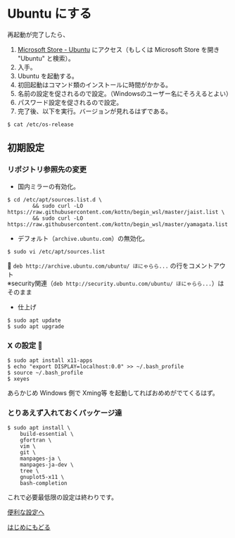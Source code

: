 # Ubuntu にする

再起動が完了したら、
1. [Microsoft Store - Ubuntu](https://www.microsoft.com/store/p/ubuntu/9nblggh4msv6) にアクセス（もしくは Microsoft Store を開き "Ubuntu" と検索）。
1. 入手。
1. Ubuntu を起動する。
1. 初回起動はコマンド類のインストールに時間がかかる。
1. 名前の設定を促されるので設定。（Windowsのユーザー名にそろえるとよい）
1. パスワード設定を促されるので設定。
1. 完了後、以下を実行。バージョンが見れるはずである。
```
$ cat /etc/os-release
```

## 初期設定
### リポジトリ参照先の変更
* 国内ミラーの有効化。
```
$ cd /etc/apt/sources.list.d \
        && sudo curl -LO https://raw.githubusercontent.com/kottn/begin_wsl/master/jaist.list \
        && sudo curl -LO https://raw.githubusercontent.com/kottn/begin_wsl/master/yamagata.list
```
* デフォルト（`archive.ubuntu.com`）の無効化。
```
$ sudo vi /etc/apt/sources.list
```
:pencil: `deb http://archive.ubuntu.com/ubuntu/ ほにゃらら...` の行をコメントアウト  
※security関連（`deb http://security.ubuntu.com/ubuntu/ ほにゃらら...`）はそのまま

* 仕上げ
```
$ sudo apt update
$ sudo apt upgrade
```

### X の設定 :eyes:
```
$ sudo apt install x11-apps
$ echo "export DISPLAY=localhost:0.0" >> ~/.bash_profile
$ source ~/.bash_profile
$ xeyes
```
あらかじめ Windows 側で Xming等 を起動してればおめめがでてくるはず。

### とりあえず入れておくパッケージ達
```
$ sudo apt install \
    build-essential \
    gfortran \
    vim \
    git \
    manpages-ja \
    manpages-ja-dev \
    tree \
    gnuplot5-x11 \
    bash-completion
```
これで必要最低限の設定は終わりです。

[便利な設定へ](./finish.md)

[はじめにもどる](./README.md)

